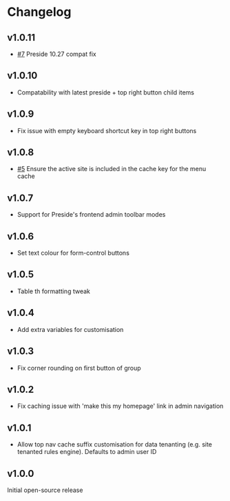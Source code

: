 # Changelog

## v1.0.11

* [#7](https://github.com/pixl8/preside-ext-alt-admin-theme/issues/7) Preside 10.27 compat fix

## v1.0.10

* Compatability with latest preside + top right button child items

## v1.0.9

* Fix issue with empty keyboard shortcut key in top right buttons

## v1.0.8

* [#5](https://github.com/pixl8/preside-ext-alt-admin-theme/issues/5) Ensure the active site is included in the cache key for the menu cache

## v1.0.7

* Support for Preside's frontend admin toolbar modes

## v1.0.6

* Set text colour for form-control buttons

## v1.0.5

* Table th formatting tweak

## v1.0.4

* Add extra variables for customisation

## v1.0.3

* Fix corner rounding on first button of group

## v1.0.2

* Fix caching issue with 'make this my homepage' link in admin navigation

## v1.0.1

* Allow top nav cache suffix customisation for data tenanting (e.g. site tenanted rules engine). Defaults to admin user ID

## v1.0.0

Initial open-source release

